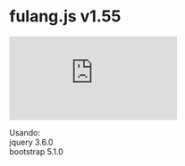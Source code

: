 # fulang.js v1.55

![GitHub top language](https://img.shields.io/github/languages/top/adeptosvirtuais/fulang.js)

Usando:<br>
jquery 3.6.0<br>
bootstrap 5.1.0
